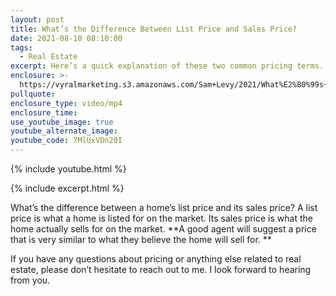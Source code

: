 ```yaml
---
layout: post
title: What’s the Difference Between List Price and Sales Price?
date: 2021-08-10 08:10:00
tags:
  - Real Estate
excerpt: Here’s a quick explanation of these two common pricing terms.
enclosure: >-
  https://vyralmarketing.s3.amazonaws.com/Sam+Levy/2021/What%E2%80%99s+the+Difference+Between+List+Price+and+Sales+Price_+(1).mp4
pullquote:
enclosure_type: video/mp4
enclosure_time:
use_youtube_image: true
youtube_alternate_image:
youtube_code: 7MlUxVDn20I
---
```

{% include youtube.html %}

{% include excerpt.html %}

What’s the difference between a home’s list price and its sales price? A list price is what a home is listed for on the market. Its sales price is what the home actually sells for on the market. **A good agent will suggest a price that is very similar to what they believe the home will sell for. **

If you have any questions about pricing or anything else related to real estate, please don’t hesitate to reach out to me. I look forward to hearing from you.
